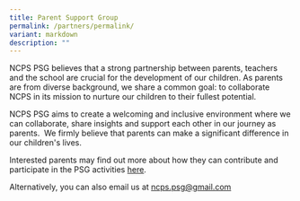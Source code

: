 ```yaml
---
title: Parent Support Group
permalink: /partners/permalink/
variant: markdown
description: ""
---
```

NCPS PSG believes&nbsp;that a strong partnership between parents, teachers and the school are crucial for the development of our children. As parents are from diverse background, we share a common goal: to collaborate NCPS in its mission to nurture our children to their fullest potential.

NCPS PSG aims&nbsp;to create a welcoming and inclusive environment where we can collaborate, share insights and support each other in our journey as parents. &nbsp;We firmly believe that parents can make a significant difference in our children's lives.&nbsp;

Interested parents may&nbsp;find out more about how they can contribute and participate in the PSG activities <a target="_blank" href="https://ncpspsgweb.wixsite.com/ncpspsg">here</a>.

Alternatively, you can&nbsp;also email us at&nbsp;[ncps.psg@gmail.com](mailto:ncps.psg@gmail.com)